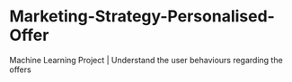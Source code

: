 # Marketing-Strategy-Personalised-Offer
Machine Learning Project | Understand the user behaviours regarding the offers
